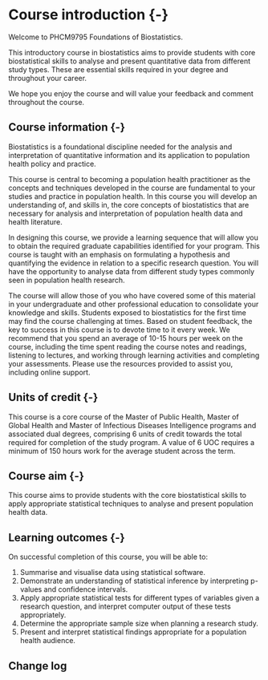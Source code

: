 # Course introduction {-}

Welcome to PHCM9795 Foundations of Biostatistics.

This introductory course in biostatistics aims to provide students with core biostatistical skills to analyse and present quantitative data from different study types. These are essential skills required in your degree and throughout your career.

We hope you enjoy the course and will value your feedback and comment throughout the course.

## Course information {-}

Biostatistics is a foundational discipline needed for the analysis and interpretation of quantitative information and its application to population health policy and practice. 

This course is central to becoming a population health practitioner as the concepts and techniques developed in the course are fundamental to your studies and practice in population health. In this course you will develop an understanding of, and skills in, the core concepts of biostatistics that are necessary for analysis and interpretation of population health data and health literature. 

In designing this course, we provide a learning sequence that will allow you to obtain the required graduate capabilities identified for your program. This course is taught with an emphasis on formulating a hypothesis and quantifying the evidence in relation to a specific research question. You will have the opportunity to analyse data from different study types commonly seen in population health research.

The course will allow those of you who have covered some of this material in your undergraduate and other professional education to consolidate your knowledge and skills.  Students exposed to biostatistics for the first time may find the course challenging at times. Based on student feedback, the key to success in this course is to devote time to it every week. We recommend that you spend an average of 10-15 hours per week on the course, including the time spent reading the course notes and readings, listening to lectures, and working through learning activities and completing your assessments. Please use the resources provided to assist you, including online support.

## Units of credit {-}
This course is a core course of the Master of Public Health, Master of Global Health and Master of Infectious Diseases Intelligence programs and associated dual degrees, comprising 6 units of credit towards the total required for completion of the study program. A value of 6 UOC requires a minimum of 150 hours work for the average student across the term.

## Course aim {-}
This course aims to provide students with the core biostatistical skills to apply appropriate statistical techniques to analyse and present population health data.

## Learning outcomes {-}
On successful completion of this course, you will be able to:

1. Summarise and visualise data using statistical software.
2. Demonstrate an understanding of statistical inference by interpreting p-values and confidence intervals.
3. Apply appropriate statistical tests for different types of variables given a research question, and interpret computer output of these tests appropriately.
4. Determine the appropriate sample size when planning a research study.
5. Present and interpret statistical findings appropriate for a population health audience.


## Change log

